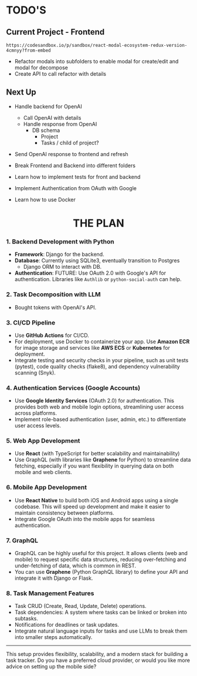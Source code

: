 # TODO'S

## Current Project - Frontend

`https://codesandbox.io/p/sandbox/react-modal-ecosystem-redux-version-4cmnyy?from-embed`
*  Refactor modals into subfolders to enable modal for create/edit and modal for decompose
*  Create API to call refactor with details

## Next Up

* Handle backend for OpenAI

   - Call OpenAI with details
   - Handle response from OpenAI
      - DB schema
         - Project
         - Tasks / child of project?
* Send OpenAI response to frontend and refresh

* Break Frontend and Backend into different folders

* Learn how to implement tests for front and backend

* Implement Authentication from OAuth with Google

* Learn how to use Docker



# <CENTER>THE PLAN </CENTER>
### 1. **Backend Development with Python**
   - **Framework**: Django for the backend.
   - **Database**: Currently using SQLite3, eventually transition to Postgres
     - Django ORM to interact with DB.
   - **Authentication**: FUTURE: Use OAuth 2.0 with Google's API for authentication. Libraries like `Authlib` or `python-social-auth` can help.

### 2. **Task Decomposition with LLM**
   - Bought tokens with OpenAI's API.

### 3. **CI/CD Pipeline**
   - Use **GitHub Actions** for CI/CD.
   - For deployment, use Docker to containerize your app. Use **Amazon ECR** for image storage and services like **AWS ECS** or **Kubernetes** for deployment.
   - Integrate testing and security checks in your pipeline, such as unit tests (pytest), code quality checks (flake8), and dependency vulnerability scanning (Snyk).

### 4. **Authentication Services (Google Accounts)**
   - Use **Google Identity Services** (OAuth 2.0) for authentication. This provides both web and mobile login options, streamlining user access across platforms.
   - Implement role-based authentication (user, admin, etc.) to differentiate user access levels.

### 5. **Web App Development**
   - Use **React** (with TypeScript for better scalability and maintainability)
   - Use GraphQL (with libraries like **Graphene** for Python) to streamline data fetching, especially if you want flexibility in querying data on both mobile and web clients.

### 6. **Mobile App Development**
   - Use **React Native** to build both iOS and Android apps using a single codebase. This will speed up development and make it easier to maintain consistency between platforms.
   - Integrate Google OAuth into the mobile apps for seamless authentication.

### 7. **GraphQL**
   - GraphQL can be highly useful for this project. It allows clients (web and mobile) to request specific data structures, reducing over-fetching and under-fetching of data, which is common in REST.
   - You can use **Graphene** (Python GraphQL library) to define your API and integrate it with Django or Flask.

### 8. **Task Management Features**
   - Task CRUD (Create, Read, Update, Delete) operations.
   - Task dependencies: A system where tasks can be linked or broken into subtasks.
   - Notifications for deadlines or task updates.
   - Integrate natural language inputs for tasks and use LLMs to break them into smaller steps automatically.

---

This setup provides flexibility, scalability, and a modern stack for building a task tracker. Do you have a preferred cloud provider, or would you like more advice on setting up the mobile side?
